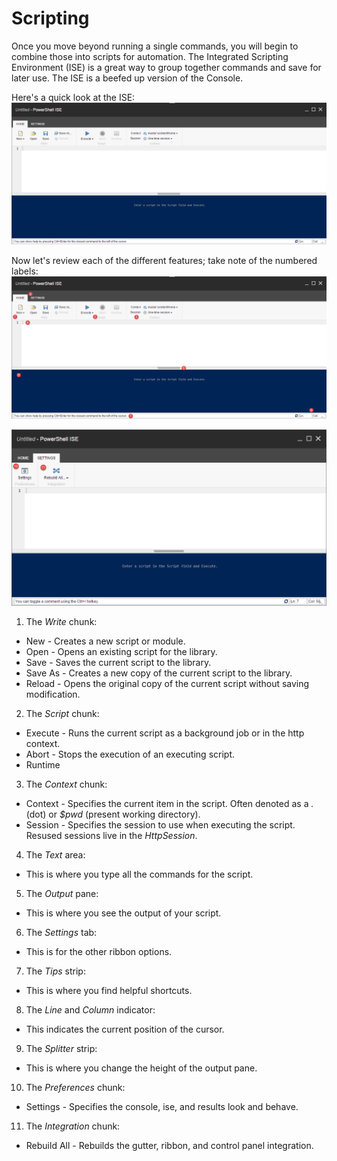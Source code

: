 # Scripting

Once you move beyond running a single commands, you will begin to combine those into scripts for automation.
The Integrated Scripting Environment (ISE) is a great way to group together commands and save for later use. The ISE is a beefed up version of the Console.

Here's a quick look at the ISE:
![ISE](images/screenshots/ise-empty.png)

Now let's review each of the different features; take note of the numbered labels:
![ISE Home](images/screenshots/ise-home.png)

![ISE Home](images/screenshots/ise-settings.png)

 1. The *Write* chunk:
  * New - Creates a new script or module.
  * Open - Opens an existing script for the library.
  * Save - Saves the current script to the library.
  * Save As - Creates a new copy of the current script to the library.
  * Reload - Opens the original copy of the current script without saving modification.
 2. The *Script* chunk:
  * Execute - Runs the current script as a background job or in the http context.
  * Abort - Stops the execution of an executing script.
  * Runtime
 3. The *Context* chunk:
  * Context - Specifies the current item in the script. Often denoted as a *.* (dot) or *$pwd* (present working directory).
  * Session - Specifies the session to use when executing the script. Resused sessions live in the *HttpSession*.
 4. The *Text* area:
  * This is where you type all the commands for the script.
 5. The *Output* pane:
  * This is where you see the output of your script.
 6. The *Settings* tab:
  * This is for the other ribbon options.
 7. The *Tips* strip:
  * This is where you find helpful shortcuts.
 8. The *Line* and *Column* indicator:
  * This indicates the current position of the cursor.
 9. The *Splitter* strip:
  * This is where you change the height of the output pane.
 10. The *Preferences* chunk:
  * Settings - Specifies the console, ise, and results look and behave.
 11. The *Integration* chunk:
  * Rebuild All - Rebuilds the gutter, ribbon, and control panel integration.